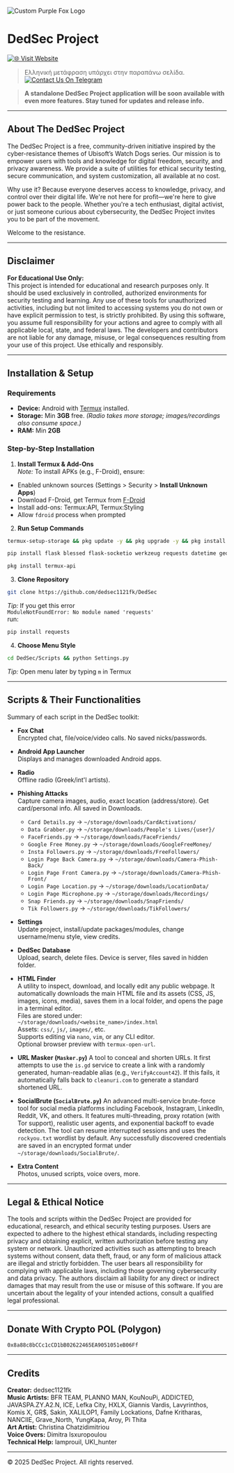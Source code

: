 
![Custom Purple Fox Logo](https://github.com/dedsec1121fk/DedSec/blob/f5fabcbd129e7cc233a728f78299a4db5abd00fb/Extra%20Content/Images/Custom%20Purple%20Fox%20Logo.png?raw=true)

# DedSec Project

[![🌐 Visit Website](https://img.shields.io/badge/Website-ded--sec.space-blue?style=for-the-badge)](https://www.ded-sec.space)  
> Ελληνική μετάφραση υπάρχει στην παραπάνω σελίδα.
[![Contact Us On Telegram](https://img.shields.io/badge/Telegram-Contact%20Us-blue?style=for-the-badge&logo=telegram)](https://t.me/dedsecproject)

> **A standalone DedSec Project application will be soon available with even more features. Stay tuned for updates and release info.**

---

## About The DedSec Project

The DedSec Project is a free, community-driven initiative inspired by the cyber-resistance themes of Ubisoft’s Watch Dogs series. Our mission is to empower users with tools and knowledge for digital freedom, security, and privacy awareness. We provide a suite of utilities for ethical security testing, secure communication, and system customization, all available at no cost.

Why use it? Because everyone deserves access to knowledge, privacy, and control over their digital life. We're not here for profit—we're here to give power back to the people. Whether you're a tech enthusiast, digital activist, or just someone curious about cybersecurity, the DedSec Project invites you to be part of the movement.

Welcome to the resistance.

---

## Disclaimer

**For Educational Use Only:**  
This project is intended for educational and research purposes only. It should be used exclusively in controlled, authorized environments for security testing and learning. Any use of these tools for unauthorized activities, including but not limited to accessing systems you do not own or have explicit permission to test, is strictly prohibited. By using this software, you assume full responsibility for your actions and agree to comply with all applicable local, state, and federal laws. The developers and contributors are not liable for any damage, misuse, or legal consequences resulting from your use of this project. Use ethically and responsibly.

---

## Installation & Setup

### Requirements

- **Device:** Android with [Termux](https://f-droid.org/) installed.
- **Storage:** Min **3GB** free. _(Radio takes more storage; images/recordings also consume space.)_
- **RAM:** Min **2GB**

### Step-by-Step Installation

1. **Install Termux & Add-Ons**  
_Note:_ To install APKs (e.g., F-Droid), ensure:  
- Enabled unknown sources (Settings > Security > **Install Unknown Apps**)  
- Download F-Droid, get Termux from [F-Droid](https://f-droid.org)  
- Install add-ons: Termux:API, Termux:Styling  
- Allow `fdroid` process when prompted

2. **Run Setup Commands**
```bash
termux-setup-storage && pkg update -y && pkg upgrade -y && pkg install python git fzf nodejs openssh nano jq wget unzip curl proot openssl aapt rust cloudflared
```

```bash
pip install flask blessed flask-socketio werkzeug requests datetime geopy pydub pycryptodome mutagen rust cryptography phonenumbers pycountry
```

```bash
pkg install termux-api
```

3. **Clone Repository**
```bash
git clone https://github.com/dedsec1121fk/DedSec
```

_Tip:_ If you get this error  
`ModuleNotFoundError: No module named 'requests'`  
run:  
```bash
pip install requests
```

4. **Choose Menu Style**
```bash
cd DedSec/Scripts && python Settings.py
```

_Tip:_ Open menu later by typing `m` in Termux

---

## Scripts & Their Functionalities

Summary of each script in the DedSec toolkit:

- **Fox Chat**  
Encrypted chat, file/voice/video calls. No saved nicks/passwords.

- **Android App Launcher**  
Displays and manages downloaded Android apps.

- **Radio**  
Offline radio (Greek/int'l artists).

- **Phishing Attacks**  
Capture camera images, audio, exact location (address/store). Get card/personal info. All saved in Downloads.
  - `Card Details.py` → `~/storage/downloads/CardActivations/`
  - `Data Grabber.py` → `~/storage/downloads/People's Lives/{user}/`
  - `FaceFriends.py` → `~/storage/downloads/FaceFriends/`
  - `Google Free Money.py` → `~/storage/downloads/GoogleFreeMoney/`
  - `Insta Followers.py` → `~/storage/downloads/FreeFollowers/`
  - `Login Page Back Camera.py` → `~/storage/downloads/Camera-Phish-Back/`
  - `Login Page Front Camera.py` → `~/storage/downloads/Camera-Phish-Front/`
  - `Login Page Location.py` → `~/storage/downloads/LocationData/`
  - `Login Page Microphone.py` → `~/storage/downloads/Recordings/`
  - `Snap Friends.py` → `~/storage/downloads/SnapFriends/`
  - `Tik Followers.py` → `~/storage/downloads/TikFollowers/`

- **Settings**  
Update project, install/update packages/modules, change username/menu style, view credits.

- **DedSec Database**  
Upload, search, delete files. Device is server, files saved in hidden folder.

- **HTML Finder**  
A utility to inspect, download, and locally edit any public webpage. It automatically downloads the main HTML file and its assets (CSS, JS, images, icons, media), saves them in a local folder, and opens the page in a terminal editor.  
Files are stored under:  
`~/storage/downloads/<website_name>/index.html`  
Assets: `css/`, `js/`, `images/`, etc.  
Supports editing via `nano`, `vim`, or any CLI editor.  
Optional browser preview with `termux-open-url`.

-   **URL Masker (`Masker.py`)** A tool to conceal and shorten URLs. It first attempts to use the `is.gd` service to create a link with a randomly generated, human-readable alias (e.g., `VerifyAccount42`). If this fails, it automatically falls back to `cleanuri.com` to generate a standard shortened URL.

-   **SocialBrute (`SocialBrute.py`)** An advanced multi-service brute-force tool for social media platforms including Facebook, Instagram, LinkedIn, Reddit, VK, and others. It features multi-threading, proxy rotation (with Tor support), realistic user agents, and exponential backoff to evade detection. The tool can resume interrupted sessions and uses the `rockyou.txt` wordlist by default. Any successfully discovered credentials are saved in an encrypted format under `~/storage/downloads/SocialBrute/`.

- **Extra Content**  
Photos, unused scripts, voice overs, more.

---

## Legal & Ethical Notice

The tools and scripts within the DedSec Project are provided for educational, research, and ethical security testing purposes. Users are expected to adhere to the highest ethical standards, including respecting privacy and obtaining explicit, written authorization before testing any system or network. Unauthorized activities such as attempting to breach systems without consent, data theft, fraud, or any form of malicious attack are illegal and strictly forbidden. The user bears all responsibility for complying with applicable laws, including those governing cybersecurity and data privacy. The authors disclaim all liability for any direct or indirect damages that may result from the use or misuse of this software. If you are uncertain about the legality of your intended actions, consult a qualified legal professional.

---

## Donate With Crypto POL (Polygon)

```
0x8a88c8bCCc1cCD1bB02622465EA9051051eB06Ff
```

---

## Credits

**Creator:** dedsec1121fk  
**Music Artists:** BFR TEAM, PLANNO MAN, KouNouPi, ADDICTED, JAVASPA.ZY.A2.N, ICE, Lefka City, HXLX, Giannis Vardis, Lavyrinthos, Komis X, GR$, Sakin, XALILOP1, Family Lockations, Dafne Kritharas, NANCIIE, Grave_North, YungKapa, Aroy, Pi Thita  
**Art Artist:** Christina Chatzidimitriou  
**Voice Overs:** Dimitra Isxuropoulou  
**Technical Help:** lamprouil, UKI_hunter  

---

© 2025 DedSec Project. All rights reserved.

